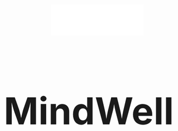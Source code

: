 <p align="center">
  <img src="assets/logoku.png" alt="LOGO" width="250px" height="auto">
</p>
<p align="center" >
    <b><h1 style="font-size: 100px">MindWell</h1x></b>
</p>
